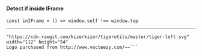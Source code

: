 #### Detect if inside IFrame
```
const inIFrame = () => window.self !== window.top
```

-------------------

```
"https://cdn.rawgit.com/kizerkizer/tigerutils/master/tiger-left.svg" width="112" height="54"
Logo purchased from http://www.vecteezy.com/~~```
